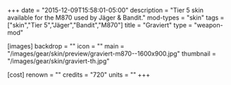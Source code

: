 +++
date = "2015-12-09T15:58:01-05:00"
description = "Tier 5 skin available for the M870 used by Jäger & Bandit."
mod-types = "skin"
tags = ["skin","Tier 5","Jäger","Bandit","M870"]
title = "Graviert"
type = "weapon-mod"

[images]
  backdrop = ""
  icon = ""
  main = "/images/gear/skin/preview/graviert-m870--1600x900.jpg"
  thumbnail = "/images/gear/skin/graviert-th.jpg"

[cost]
  renown = ""
  credits = "720"
  units = ""
+++
